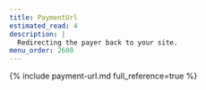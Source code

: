 ```yaml
---
title: PaymentUrl
estimated_read: 4
description: |
  Redirecting the payer back to your site.
menu_order: 2600
---
```



{% include payment-url.md full_reference=true %}
